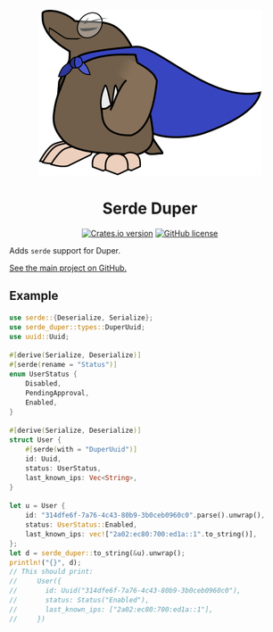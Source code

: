 <p align="center">
    <img src="https://raw.githubusercontent.com/EpicEric/duper/refs/heads/main/logos/duper-400.png" alt="The Duper logo, with a confident spectacled mole wearing a flailing blue cape." /> <br>
</p>
<h1 align="center">Serde Duper</h1>

<p align="center">
    <a href="https://crates.io/crates/serde_duper"><img alt="Crates.io version" src="https://img.shields.io/crates/v/serde_duper?style=flat&logo=rust&logoColor=white&label=serde_duper"></a>
    <a href="https://github.com/EpicEric/duper"><img alt="GitHub license" src="https://img.shields.io/github/license/EpicEric/duper"></a>
</p>

Adds `serde` support for Duper.

[See the main project on GitHub.](https://github.com/EpicEric/duper)

## Example

```rust
use serde::{Deserialize, Serialize};
use serde_duper::types::DuperUuid;
use uuid::Uuid;

#[derive(Serialize, Deserialize)]
#[serde(rename = "Status")]
enum UserStatus {
    Disabled,
    PendingApproval,
    Enabled,
}

#[derive(Serialize, Deserialize)]
struct User {
    #[serde(with = "DuperUuid")]
    id: Uuid,
    status: UserStatus,
    last_known_ips: Vec<String>,
}

let u = User {
    id: "314dfe6f-7a76-4c43-80b9-3b0ceb0960c0".parse().unwrap(),
    status: UserStatus::Enabled,
    last_known_ips: vec!["2a02:ec80:700:ed1a::1".to_string()],
};
let d = serde_duper::to_string(&u).unwrap();
println!("{}", d);
// This should print:
//     User({
//       id: Uuid("314dfe6f-7a76-4c43-80b9-3b0ceb0960c0"),
//       status: Status("Enabled"),
//       last_known_ips: ["2a02:ec80:700:ed1a::1"],
//     })
```
